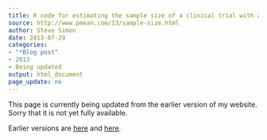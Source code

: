 ```yaml
---
title: R code for estimating the sample size of a clinical trial with a fixed duration
source: http://www.pmean.com/13/sample-size.html
author: Steve Simon
date: 2013-07-29
categories:
- "*Blog post"
- 2013
- Being updated
output: html_document
page_update: no
---
```


This page is currently being updated from the earlier version of my website. Sorry that it is not yet fully available.

<!---More--->

 
Earlier versions are [here][sim1] and [here][sim2].
 
[sim1]: http://www.pmean.com/13/sample-size.html
[sim2]: http://new.pmean.com/accrual-sample-size-code/
 
